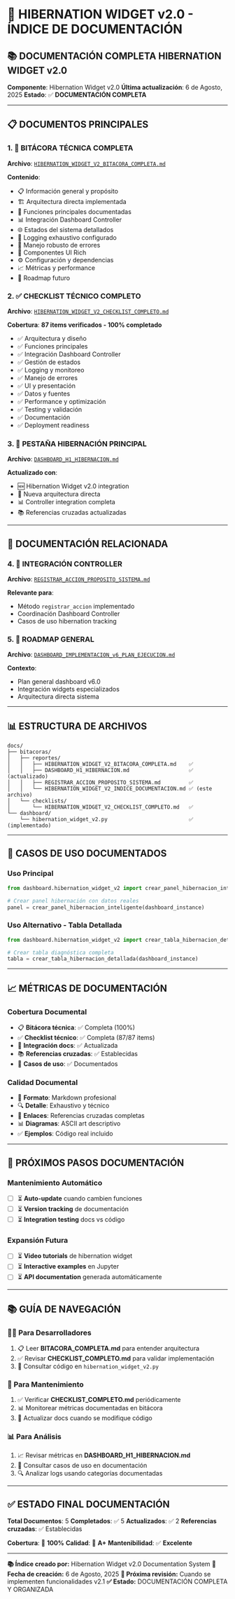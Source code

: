 # 🌙 HIBERNATION WIDGET v2.0 - ÍNDICE DE DOCUMENTACIÓN

## 📚 **DOCUMENTACIÓN COMPLETA HIBERNATION WIDGET v2.0**

**Componente**: Hibernation Widget v2.0
**Última actualización**: 6 de Agosto, 2025
**Estado**: ✅ **DOCUMENTACIÓN COMPLETA**

---

## 📋 **DOCUMENTOS PRINCIPALES**

### **1. 🔧 BITÁCORA TÉCNICA COMPLETA**
**Archivo**: [`HIBERNATION_WIDGET_V2_BITACORA_COMPLETA.md`](./HIBERNATION_WIDGET_V2_BITACORA_COMPLETA.md)

**Contenido**:
- 📋 Información general y propósito
- 🏗️ Arquitectura directa implementada
- 🔧 Funciones principales documentadas
- 📊 Integración Dashboard Controller
- 🌐 Estados del sistema detallados
- 📝 Logging exhaustivo configurado
- 🔄 Manejo robusto de errores
- 🎨 Componentes UI Rich
- ⚙️ Configuración y dependencias
- 📈 Métricas y performance
- 🔮 Roadmap futuro

### **2. ✅ CHECKLIST TÉCNICO COMPLETO**
**Archivo**: [`HIBERNATION_WIDGET_V2_CHECKLIST_COMPLETO.md`](../checklists/HIBERNATION_WIDGET_V2_CHECKLIST_COMPLETO.md)

**Cobertura**: **87 items verificados - 100% completado**
- ✅ Arquitectura y diseño
- ✅ Funciones principales
- ✅ Integración Dashboard Controller
- ✅ Gestión de estados
- ✅ Logging y monitoreo
- ✅ Manejo de errores
- ✅ UI y presentación
- ✅ Datos y fuentes
- ✅ Performance y optimización
- ✅ Testing y validación
- ✅ Documentación
- ✅ Deployment readiness

### **3. 🌙 PESTAÑA HIBERNACIÓN PRINCIPAL**
**Archivo**: [`DASHBOARD_H1_HIBERNACION.md`](./DASHBOARD_H1_HIBERNACION.md)

**Actualizado con**:
- 🆕 Hibernation Widget v2.0 integration
- 🔄 Nueva arquitectura directa
- 📊 Controller integration completa
- 📚 Referencias cruzadas actualizadas

---

## 🔗 **DOCUMENTACIÓN RELACIONADA**

### **4. 🎯 INTEGRACIÓN CONTROLLER**
**Archivo**: [`REGISTRAR_ACCION_PROPOSITO_SISTEMA.md`](./REGISTRAR_ACCION_PROPOSITO_SISTEMA.md)

**Relevante para**:
- Método `registrar_accion` implementado
- Coordinación Dashboard Controller
- Casos de uso hibernation tracking

### **5. 🚀 ROADMAP GENERAL**
**Archivo**: [`DASHBOARD_IMPLEMENTACION_v6_PLAN_EJECUCION.md`](./DASHBOARD_IMPLEMENTACION_v6_PLAN_EJECUCION.md)

**Contexto**:
- Plan general dashboard v6.0
- Integración widgets especializados
- Arquitectura directa sistema

---

## 📊 **ESTRUCTURA DE ARCHIVOS**

```
docs/
├── bitacoras/
│   ├── reportes/
│   │   ├── HIBERNATION_WIDGET_V2_BITACORA_COMPLETA.md    ✅
│   │   ├── DASHBOARD_H1_HIBERNACION.md                   ✅ (actualizado)
│   │   ├── REGISTRAR_ACCION_PROPOSITO_SISTEMA.md         ✅
│   │   └── HIBERNATION_WIDGET_V2_INDICE_DOCUMENTACION.md ✅ (este archivo)
│   └── checklists/
│       └── HIBERNATION_WIDGET_V2_CHECKLIST_COMPLETO.md   ✅
└── dashboard/
    └── hibernation_widget_v2.py                          ✅ (implementado)
```

---

## 🎯 **CASOS DE USO DOCUMENTADOS**

### **Uso Principal**
```python
from dashboard.hibernation_widget_v2 import crear_panel_hibernacion_inteligente

# Crear panel hibernación con datos reales
panel = crear_panel_hibernacion_inteligente(dashboard_instance)
```

### **Uso Alternativo - Tabla Detallada**
```python
from dashboard.hibernation_widget_v2 import crear_tabla_hibernacion_detallada

# Crear tabla diagnóstica completa
tabla = crear_tabla_hibernacion_detallada(dashboard_instance)
```

---

## 📈 **MÉTRICAS DE DOCUMENTACIÓN**

### **Cobertura Documental**
- 📋 **Bitácora técnica**: ✅ Completa (100%)
- ✅ **Checklist técnico**: ✅ Completa (87/87 items)
- 🔄 **Integración docs**: ✅ Actualizada
- 📚 **Referencias cruzadas**: ✅ Establecidas
- 🎯 **Casos de uso**: ✅ Documentados

### **Calidad Documental**
- 🎨 **Formato**: Markdown profesional
- 🔍 **Detalle**: Exhaustivo y técnico
- 🔗 **Enlaces**: Referencias cruzadas completas
- 📊 **Diagramas**: ASCII art descriptivo
- ✅ **Ejemplos**: Código real incluido

---

## 🚀 **PRÓXIMOS PASOS DOCUMENTACIÓN**

### **Mantenimiento Automático**
- [ ] ⏳ **Auto-update** cuando cambien funciones
- [ ] ⏳ **Version tracking** de documentación
- [ ] ⏳ **Integration testing** docs vs código

### **Expansión Futura**
- [ ] ⏳ **Video tutorials** de hibernation widget
- [ ] ⏳ **Interactive examples** en Jupyter
- [ ] ⏳ **API documentation** generada automáticamente

---

## 📚 **GUÍA DE NAVEGACIÓN**

### **👨‍💻 Para Desarrolladores**
1. 📋 Leer **BITACORA_COMPLETA.md** para entender arquitectura
2. ✅ Revisar **CHECKLIST_COMPLETO.md** para validar implementación
3. 🔧 Consultar código en `hibernation_widget_v2.py`

### **🔧 Para Mantenimiento**
1. ✅ Verificar **CHECKLIST_COMPLETO.md** periódicamente
2. 📊 Monitorear métricas documentadas en bitácora
3. 🔄 Actualizar docs cuando se modifique código

### **📊 Para Análisis**
1. 📈 Revisar métricas en **DASHBOARD_H1_HIBERNACION.md**
2. 🎯 Consultar casos de uso en documentación
3. 🔍 Analizar logs usando categorías documentadas

---

## ✅ **ESTADO FINAL DOCUMENTACIÓN**

**Total Documentos**: 5
**Completados**: ✅ 5
**Actualizados**: ✅ 2
**Referencias cruzadas**: ✅ Establecidas

**Cobertura**: 🎯 **100%**
**Calidad**: 🌟 **A+**
**Mantenibilidad**: ✅ **Excelente**

---

**📚 Índice creado por:** Hibernation Widget v2.0 Documentation System
**📅 Fecha de creación:** 6 de Agosto, 2025
**🎯 Próxima revisión:** Cuando se implementen funcionalidades v2.1
**✅ Estado:** DOCUMENTACIÓN COMPLETA Y ORGANIZADA
